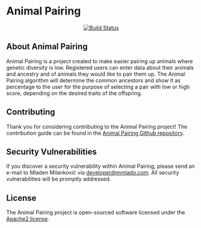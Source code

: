 # Animal Pairing

<p align="center">
<a href="https://travis-ci.org/mmlado/animal_pairing"><img src="https://travis-ci.org/mmlado/animal_pairing.svg" alt="Build Status"></a>
</p>

## About Animal Pairing
Animal Pairing is a project created to make easier pairing up animals where genetic diversity is low. Registered users can enter data about their animals and ancestry and of animals they would like to pair them up. The Animal Pairing algorithm will determine the common ancestors and show it as percentage to the user for the purpose of selecting a pair with low or high score, depending on the desired traits of the offspring.

## Contributing

Thank you for considering contributing to the Animal Pairing project! The contribution guide can be found in the [Animal Pairing Github repository](https://github.com/mmlado/animal_pairing/blob/master/CONTRIBUTING.md).

## Security Vulnerabilities

If you discover a security vulnerability within Animal Pairing, please send an e-mail to Mladen Milanković via [developer@mmlado.com](mailto:developer@mmlado.com). All security vulnerabilities will be promptly addressed.

## License

The Animal Pairing project is open-sourced software licensed under the [Apache2 license](https://www.apache.org/licenses/LICENSE-2.0).
